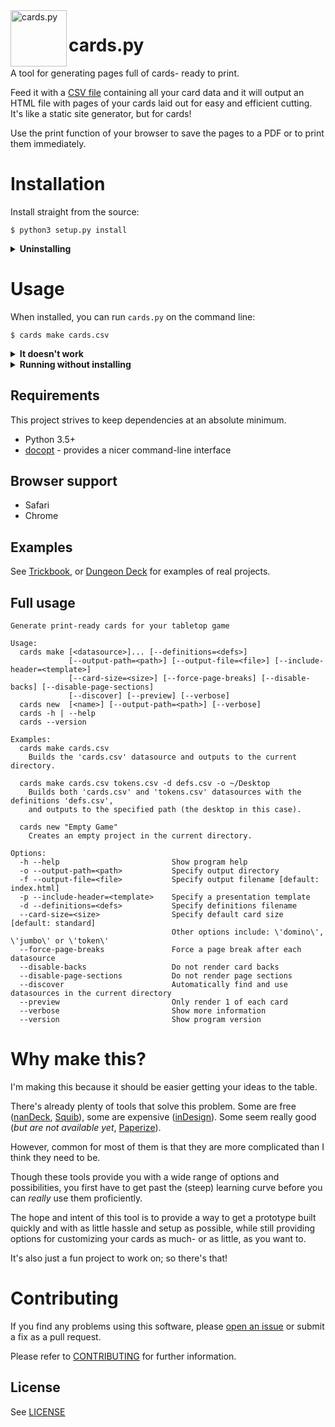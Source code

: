 <img width="90" src="https://cdn.rawgit.com/jhauberg/cards.py/master/logo.svg" alt="cards.py" align="left">

# cards.py

A tool for generating pages full of cards- ready to print.

Feed it with a [CSV file](example/love-letter/cards.csv) containing all your card data and it will output an HTML file with pages of your cards laid out for easy and efficient cutting. It's like a static site generator, but for cards!

Use the print function of your browser to save the pages to a PDF or to print them immediately.

# Installation

Install straight from the source:

```shell
$ python3 setup.py install
```

<details>
  <summary><strong>Uninstalling</strong></summary>

If you want to uninstall `cards.py` and make sure that you get rid of everything, you can run the installation again using the additional **--record** argument to save a list of all installed files:

```shell
$ python3 setup.py install --record installed_files.txt
```

You can then go through all listed files and manually delete each one.
</details>

# Usage

When installed, you can run `cards.py` on the command line:

```shell
$ cards make cards.csv
```

<details>
  <summary><strong>It doesn't work</strong></summary>

There's a few things that could go wrong during an install. If things didn't go as expected, check the following:

**Your PATH environment variable may be incorrect**

When you first installed Python, the installer probably added the `PATH` automatically to your `~/.profile` or `~/.bash_profile`. However, in case it didn't, it should look something like this:

```bash
PATH="/Library/Frameworks/Python.framework/Versions/3.6/bin:${PATH}"
export PATH
```

You may additionally need to add the `PYTHONPATH` variable and have it point to the `site-packages` directory of your Python version; for example, for a Python 3.6 installation, the variable could look like this:

```bash
export PYTHONPATH="${PYTHONPATH}/Library/Frameworks/Python.framework/Versions/3.6/lib/python3.6/site-packages"
```
</details>

<details>
  <summary><strong>Running without installing</strong></summary>

You can also run `cards.py` without installing it. However, in that case, you must execute the `cards` module as a script.

Assuming working directory is the root of the project, you go like this:

```shell
$ python3 -m cards make cards.csv
```
</details>

## Requirements

This project strives to keep dependencies at an absolute minimum.

  * Python 3.5+
  * [docopt](https://github.com/docopt/docopt) - provides a nicer command-line interface

## Browser support

  * Safari
  * Chrome

## Examples

See [Trickbook](https://github.com/jhauberg/trickbook), or [Dungeon Deck](https://github.com/jhauberg/dungeon-deck) for examples of real projects.

## Full usage

```console
Generate print-ready cards for your tabletop game

Usage:
  cards make [<datasource>]... [--definitions=<defs>]
             [--output-path=<path>] [--output-file=<file>] [--include-header=<template>]
             [--card-size=<size>] [--force-page-breaks] [--disable-backs] [--disable-page-sections]
             [--discover] [--preview] [--verbose]
  cards new  [<name>] [--output-path=<path>] [--verbose]
  cards -h | --help
  cards --version

Examples:
  cards make cards.csv
    Builds the 'cards.csv' datasource and outputs to the current directory.

  cards make cards.csv tokens.csv -d defs.csv -o ~/Desktop
    Builds both 'cards.csv' and 'tokens.csv' datasources with the definitions 'defs.csv',
    and outputs to the specified path (the desktop in this case).

  cards new "Empty Game"
    Creates an empty project in the current directory.

Options:
  -h --help                         Show program help
  -o --output-path=<path>           Specify output directory
  -f --output-file=<file>           Specify output filename [default: index.html]
  -p --include-header=<template>    Specify a presentation template
  -d --definitions=<defs>           Specify definitions filename
  --card-size=<size>                Specify default card size [default: standard]
                                    Other options include: \'domino\', \'jumbo\' or \'token\'
  --force-page-breaks               Force a page break after each datasource
  --disable-backs                   Do not render card backs
  --disable-page-sections           Do not render page sections
  --discover                        Automatically find and use datasources in the current directory
  --preview                         Only render 1 of each card
  --verbose                         Show more information
  --version                         Show program version
```

# Why make this?

I'm making this because it should be easier getting your ideas to the table.

There's already plenty of tools that solve this problem. Some are free ([nanDeck](http://www.nand.it/nandeck/), [Squib](https://github.com/andymeneely/squib)), some are expensive ([inDesign](http://www.adobe.com/InDesign)). Some seem really good (*but are not available yet*, [Paperize](http://paperize.io/beta)).

However, common for most of them is that they are more complicated than I think they need to be.

Though these tools provide you with a wide range of options and possibilities, you first have to get past the (steep) learning curve before you can *really* use them proficiently.

The hope and intent of this tool is to provide a way to get a prototype built quickly and with as little hassle and setup as possible, while still providing options for customizing your cards as much- or as little, as you want to.

It's also just a fun project to work on; so there's that!

# Contributing

If you find any problems using this software, please [open an issue](https://github.com/jhauberg/cards.py/issues/new) or submit a fix as a pull request.

Please refer to [CONTRIBUTING](CONTRIBUTING.md) for further information.

## License

See [LICENSE](LICENSE)
